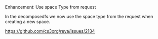 Enhancement: Use space Type from request

In the decomposedfs we now use the space type from the request when creating a new space.

https://github.com/cs3org/reva/issues/2134